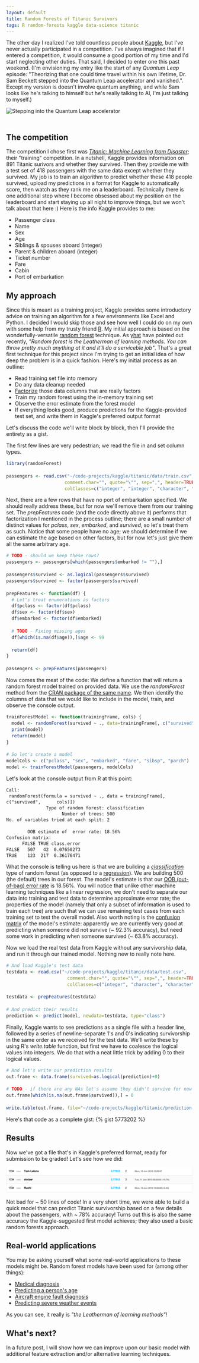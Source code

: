 ```yaml
---
layout: default
title: Random Forests of Titanic Survivors
tags: R random-forests kaggle data-science titanic
---
```


The other day I realized I've told countless people about [Kaggle](http://www.kaggle.com/), but I've never actually participated in a competition.  I've always imagined that if I entered a competition, it would consume a good portion of my time and I'd start neglecting other duties.  That said, I decided to enter one this past weekend.  (I'm envisioning my entry like the start of any _Quantum Leap_ episode: "Theorizing that one could time travel within his own lifetime, Dr. Sam Beckett stepped into the Quantum Leap accelerator and vanished.".  Except my version is doesn't involve quantum anything, and while Sam looks like he's talking to himself but he's really talking to Al, I'm just talking to myself.)

<div class="text-center">
  <img src="http://www.staffingdaily.com/wp-content/uploads/2013/04/full-quantum-leap-screenshot.jpg" alt="Stepping into the Quantum Leap accelerator" style="width: 300px; margin-bottom: 20px;"/>
</div>

## The competition

The competition I chose first was _[Titanic: Machine Learning from Disaster](https://www.kaggle.com/c/titanic-gettingStarted)_; their "training" competition.  In a nutshell, Kaggle provides information on 891 Titanic surivors and whether they survived.  Then they provide me with a test set of 418 passengers with the same data except whether they survived.  My job is to train an algorithm to predict whether these 418 people survived, upload my predictions in a format for Kaggle to automatically score, then watch as they rank me on a leaderboard.  Technically there is one additional step where I become obsessed about my position on the leaderboard and start staying up all night to improve things, but we won't talk about that here :)  Here is the info Kaggle provides to me:

* Passenger class
* Name
* Sex
* Age
* Siblings & spouses aboard (integer)
* Parent & children aboard (integer)
* Ticket number
* Fare
* Cabin
* Port of embarkation

## My approach

Since this is meant as a training project, Kaggle provides some introductory advice on training an algorithm for a few environments like Excel and Python.  I decided I would skip those and see how well I could do on my own with some help from my trusty friend [R](http://www.r-project.org/).  My initial approach is based on the wonderfully-versatile [random forest](http://en.wikipedia.org/wiki/Random_forest) technique.  As [yhat](http://blog.yhathq.com/posts/random-forests-in-python.html) have pointed out recently, _"Random forest is the Leatherman of learning methods.  You can throw pretty much anything at it and it'll do a serviceble job"_.  That's a great first technique for this project since I'm trying to get an initial idea of how deep the problem is in a quick fashion.  Here's my initial process as an outline:

* Read training set file into memory
* Do any data cleanup needed
* [Factorize](http://www.stat.berkeley.edu/classes/s133/factors.html) those data columns that are really factors
* Train my random forest using the in-memory training set
* Observe the error estimate from the forest model
* If everything looks good, produce predictions for the Kaggle-provided test set, and write them in Kaggle's preferred output format

Let's discuss the code we'll write block by block, then I'll provide the entirety as a gist.

The first few lines are very pedestrian; we read the file in and set column types.

``` r
library(randomForest)
 
passengers <- read.csv("~/code-projects/kaggle/titanic/data/train.csv",
                      comment.char="", quote="\"", sep=",", header=TRUE, stringsAsFactors=FALSE,
                      colClasses=c("integer", "integer", "character", "character", "numeric", "integer", "integer", "character", "numeric", "character", "character"))
```


Next, there are a few rows that have no port of embarkation specified.  We should really address these, but for now we'll remove them from our training set.  The _prepFeatures_ code (and the code directly above it) performs that factorization I mentioned in the process outline; there are a small number of distinct values for _pclass_, _sex_, _embarked_, and _survived_, so let's treat them as such.  Notice that some people have no age; we should determine if we can estimate the age based on other factors, but for now let's just give them all the same arbitrary age.

``` r
# TODO - should we keep these rows?
passengers <- passengers[which(passengers$embarked != ""),]
 
passengers$survived <- as.logical(passengers$survived)
passengers$survived <- factor(passengers$survived)
 
prepFeatures <- function(df) {
  # Let's treat enumerations as factors
  df$pclass <- factor(df$pclass)
  df$sex <- factor(df$sex)
  df$embarked <- factor(df$embarked)
  
  # TODO - Fixing missing ages
  df[which(is.na(df$age)),]$age <- 99
  
  return(df)
}

passengers <- prepFeatures(passengers)
```


Now comes the meat of the code:  We define a function that will return a random forest model trained on provided data.  We use the _randomForest_ method from the [CRAN package of the same name](http://cran.r-project.org/web/packages/randomForest/index.html).  We then identify the columns of data that we would like to include in the model, train, and observe the console output.

``` r
trainForestModel <- function(trainingFrame, cols) {
  model <- randomForest(survived ~ ., data=trainingFrame[, c("survived", cols)])
  print(model)
  return(model)
}
 
# So let's create a model
modelCols <- c("pclass", "sex", "embarked", "fare", "sibsp", "parch")
model <- trainForestModel(passengers, modelCols)
```

Let's look at the console output from R at this point:

```
Call:
 randomForest(formula = survived ~ ., data = trainingFrame[, c("survived",      cols)]) 
               Type of random forest: classification
                     Number of trees: 500
No. of variables tried at each split: 2

        OOB estimate of  error rate: 18.56%
Confusion matrix:
      FALSE TRUE class.error
FALSE   507   42  0.07650273
TRUE    123  217  0.36176471
```

What the console is telling us here is that we are building a _[classification](http://en.wikipedia.org/wiki/Statistical_classification)_ type of random forest (as opposed to a [regression](http://en.wikipedia.org/wiki/Regression_analysis)).  We are building 500 (the default) trees in our forest.  The model's estimate is that our [OOB (out-of-bag) error rate](http://www.stat.berkeley.edu/~breiman/RandomForests/cc_home.htm#ooberr) is 18.56%.  You will notice that unlike other machine learning techniques like a linear regression, we don't need to separate our data into training and test data to determine approximate error rate; the properties of the model (namely that only a subset of information is used to train each tree) are such that we can use remaining test cases from each training set to test the overall model.  Also worth noting is the [confusion matrix](http://en.wikipedia.org/wiki/Confusion_matrix) of the model's estimate: apparently we are currently very good at predicting when someone did not survive (~ 92.3% accuracy), but need some work in predicting when someone survived (~ 63.8% accuracy).

Now we load the real test data from Kaggle without any survivorship data, and run it through our trained model.  Nothing new to really note here.

``` r
# And load Kaggle's test data
testdata <- read.csv("~/code-projects/kaggle/titanic/data/test.csv",
                       comment.char="", quote="\"", sep=",", header=TRUE, stringsAsFactors=FALSE,
                       colClasses=c("integer", "character", "character", "numeric", "integer", "integer", "character", "numeric", "character", "character"))
 
testdata <- prepFeatures(testdata)
 
# And predict their results
prediction <- predict(model, newdata=testdata, type="class")
```

Finally, Kaggle wants to see predictions as a single file with a header line, followed by a series of newline-separate 1's and 0's indicating survivorship in the same order as we received for the test data.  We'll write these by using R's _write.table_ function, but first we have to coalesce the logical values into integers.  We do that with a neat little trick by adding 0 to their logical values.

``` r
# And let's write our prediction results
out.frame <- data.frame(survived=as.logical(prediction)+0)
 
# TODO - if there are any NAs let's assume they didn't survive for now
out.frame[which(is.na(out.frame$survived)),] = 0
 
write.table(out.frame, file="~/code-projects/kaggle/titanic/prediction.tsv", sep=",", quote=FALSE, col.names=TRUE, row.names=FALSE)
```

Here's that code as a complete gist:
{% gist 5773202 %}

## Results

Now we've got a file that's in Kaggle's preferred format, ready for submission to be graded!  Let's see how we did:

![Kaggle Titanic Leaderboard Snippet](/images/random-forests-of-titanic-survivors/kaggle-titanic-leaderboard.png)

Not bad for ~ 50 lines of code!  In a very short time, we were able to build a quick model that can predict Titanic survivorship based on a few details about the passengers, with ~ 78% accuracy!  Turns out this is also the same accuracy the Kaggle-suggested first model achieves; they also used a basic random forests approach.

## Real-world applications

You may be asking yourself what some real-world applications to these models might be.  Random forest models have been used for (among other things):

* [Medical diagnosis](http://www.ncbi.nlm.nih.gov/pmc/articles/PMC2648734/)
* [Predicting a person's age](http://www.dabi.temple.edu/~hbling/publication/MontilloL09icip.pdf)
* [Aircraft engine fault diagnosis](http://ieeexplore.ieee.org/xpl/articleDetails.jsp?reload=true&arnumber=4281698)
* [Predicting severe weather events](http://onlinelibrary.wiley.com/doi/10.1002/sam.10128/abstract)

As you can see, it really is _"the Leatherman of learning methods"_!

## What's next?

In a future post, I will show how we can improve upon our basic model with additional feature extraction and/or alternative learning techniques.